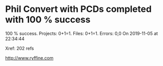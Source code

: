 # Phil Convert with PCDs completed with 100 % success

100 % success. Projects: 0+1=1.  Files: 0+1=1. Errors: 0,0  On 2019-11-05 at 22:34:44

Xref: 202 refs



http://www.ryffine.com
